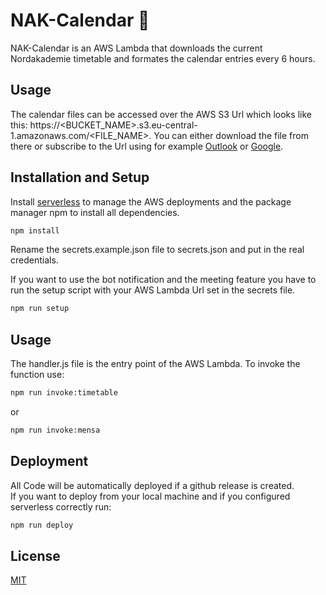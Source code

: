# NAK-Calendar 📆

NAK-Calendar is an AWS Lambda that downloads the current Nordakademie timetable and formates the calendar entries every 6 hours.

## Usage

The calendar files can be accessed over the AWS S3 Url which looks like this: https://<BUCKET_NAME>.s3.eu-central-1.amazonaws.com/<FILE_NAME>. You can either download the file from there or subscribe to the Url using for example [Outlook](https://support.microsoft.com/en-us/office/import-or-subscribe-to-a-calendar-in-outlook-on-the-web-503ffaf6-7b86-44fe-8dd6-8099d95f38df) or [Google](https://support.google.com/calendar/answer/37100).

## Installation and Setup

Install [serverless](https://serverless.com) to manage the AWS deployments
and the package manager npm to install all dependencies.

```bash
npm install
```

Rename the secrets.example.json file to secrets.json and put in the real credentials.

If you want to use the bot notification and the meeting feature you have to run the setup script with your AWS Lambda Url set in the secrets file.

```bash
npm run setup
```

## Usage

The handler.js file is the entry point of the AWS Lambda. To invoke the function use:

```bash
npm run invoke:timetable
```

or

```bash
npm run invoke:mensa
```

## Deployment

All Code will be automatically deployed if a github release is created.  
If you want to deploy from your local machine and if you configured serverless correctly run:

```bash
npm run deploy
```

## License

[MIT](https://choosealicense.com/licenses/mit/)
